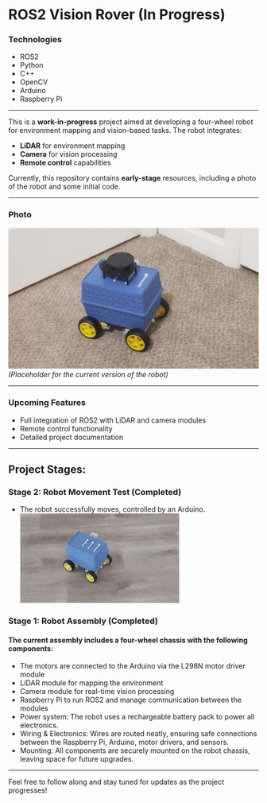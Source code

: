 # ROS2 Vision Rover (In Progress)

### Technologies
- ROS2
- Python
- C++
- OpenCV
- Arduino
- Raspberry Pi

---

This is a **work-in-progress** project aimed at developing a four-wheel robot for environment mapping and vision-based tasks. The robot integrates:

- **LiDAR** for environment mapping
- **Camera** for vision processing
- **Remote control** capabilities

Currently, this repository contains **early-stage** resources, including a photo of the robot and some initial code.


---

### Photo
![Robot Photo](vision-robot-01.jpg)  
*(Placeholder for the current version of the robot)*

---


### Upcoming Features
- Full integration of ROS2 with LiDAR and camera modules
- Remote control functionality
- Detailed project documentation

---

## Project Stages:
### Stage 2: Robot Movement Test (Completed)
- The robot successfully moves, controlled by an Arduino.
![Stage 2 - Robot movement demonstration](Documentation/gifs/stage_02.gif)
### Stage 1: Robot Assembly (Completed)
#### The current assembly includes a four-wheel chassis with the following components:
- The motors are connected to the Arduino via the L298N motor driver module
- LiDAR module for mapping the environment
- Camera module for real-time vision processing
- Raspberry Pi to run ROS2 and manage communication between the modules
- Power system: The robot uses a rechargeable battery pack to power all electronics.
- Wiring & Electronics: Wires are routed neatly, ensuring safe connections between the Raspberry Pi, Arduino, motor drivers, and sensors.
- Mounting: All components are securely mounted on the robot chassis, leaving space for future upgrades.

---

Feel free to follow along and stay tuned for updates as the project progresses!
